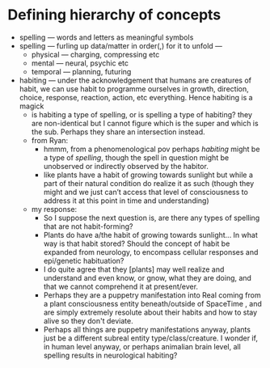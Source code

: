# Defining hierarchy of concepts

* spelling — words and letters as meaningful symbols&#x20;
* spelling — furling up data/matter in order(,) for it to unfold —&#x20;
  * physical — charging, compressing etc&#x20;
  * mental — neural, psychic etc
  * temporal — planning, futuring
* habiting — under the acknowledgement that humans are creatures of habit, we can use habit to programme ourselves in growth, direction, choice, response, reaction, action, etc everything. Hence habiting is a magick
  * is habiting a type of spelling, or is spelling a type of habiting? they are non-identical but I cannot figure which is the super and which is the sub. Perhaps they share an intersection instead.&#x20;
  * from Ryan:&#x20;
    * hmmm, from a phenomenological pov perhaps _habiting_ might be a type of _spelling_, though the spell in question might be unobserved or indirectly observed by the habitor.&#x20;
    * like plants have a habit of growing towards sunlight but while a part of their natural condition do realize it as such (though they might and we just can’t access that level of consciousness to address it at this point in time and understanding)
  * my response:&#x20;
    * So I suppose the next question is, are there any types of spelling that are not habit-forming?
    * Plants do have a/the habit of growing towards sunlight... In what way is that habit stored? Should the concept of habit be expanded from neurology, to encompass cellular responses and epi/genetic habituation?
    * I do quite agree that they \[plants] may well realize and understand and even know, or gnow, what they are doing, and that we cannot comprehend it at present/ever.
    * Perhaps they are a puppetry manifestation into Real coming from a plant consciousness entity beneath/outside of SpaceTime , and are simply extremely resolute about their habits and how to stay alive so they don't deviate.
    * Perhaps all things are puppetry manifestations anyway, plants just be a different subreal entity type/class/creature. I wonder if, in human level anyway, or perhaps animalian brain level, all spelling results in neurological habiting?
